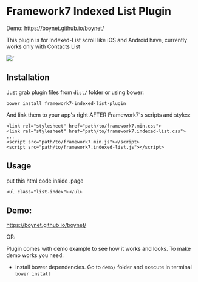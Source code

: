 Framework7 Indexed List Plugin
=============================
Demo: https://boynet.github.io/boynet/


This plugin is for Indexed-List scroll like iOS and Android have, currently works only with Contacts List

![''](http://i58.tinypic.com/2608tmo.jpg)


## Installation

Just grab plugin files from `dist/` folder or using bower:

```
bower install framework7-indexed-list-plugin
```

And link them to your app's right AFTER Framework7's scripts and styles:

```
<link rel="stylesheet" href="path/to/framework7.min.css">
<link rel="stylesheet" href="path/to/framework7.indexed-list.css">
...
<script src="path/to/framework7.min.js"></script>
<script src="path/to/framework7.indexed-list.js"></script>
```

## Usage
 put this html code inside .page
````
<ul class="list-index"></ul>
````

## Demo:
https://boynet.github.io/boynet/

OR:

Plugin comes with demo example to see how it works and looks. To make demo works you need: 

* install bower dependencies. Go to `demo/` folder and execute in terminal `bower install`
